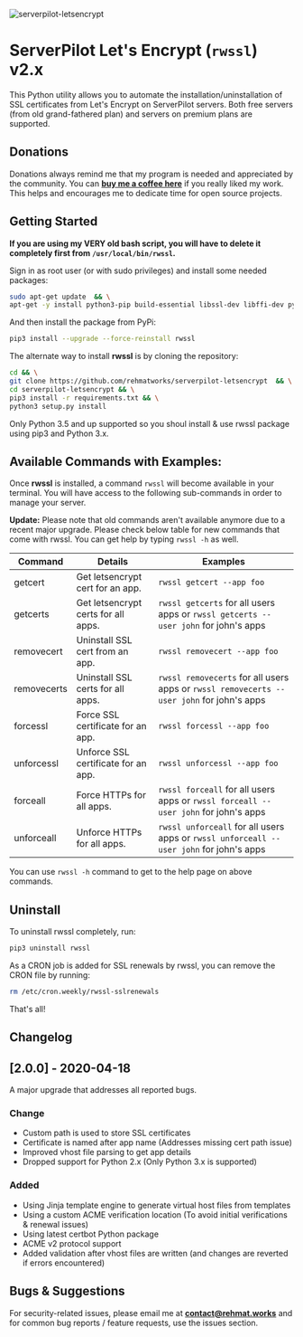 ![serverpilot-letsencrypt](https://raw.githubusercontent.com/rehmatworks/serverpilot-letsencrypt/master/rwssl.png "ServerPilto Let's Encrypt")

# ServerPilot Let's Encrypt (`rwssl`) v2.x
This Python utility allows you to automate the installation/uninstallation of SSL certificates from Let's Encrypt on ServerPilot servers. Both free servers (from old grand-fathered plan) and servers on premium plans are supported.

## Donations
Donations always remind me that my program is needed and appreciated by the community. You can [**buy me a coffee here**](https://buymeacoffee.com/rehmat) if you really liked my work. This helps and encourages me to dedicate time for open source projects.

## Getting Started

**If you are using my VERY old bash script, you will have to delete it completely first from `/usr/local/bin/rwssl`.**

Sign in as root user (or with sudo privileges) and install some needed packages:

```bash
sudo apt-get update  && \
apt-get -y install python3-pip build-essential libssl-dev libffi-dev python3-dev
```

And then install the package from PyPi:

```bash
pip3 install --upgrade --force-reinstall rwssl
```

The alternate way to install **rwssl** is by cloning the repository:

```bash
cd && \
git clone https://github.com/rehmatworks/serverpilot-letsencrypt  && \
cd serverpilot-letsencrypt && \
pip3 install -r requirements.txt && \
python3 setup.py install
```

Only Python 3.5 and up supported so you shoul install & use rwssl package using pip3 and Python 3.x.

## Available Commands with Examples:

Once **rwssl** is installed, a command `rwssl` will become available in your terminal. You will have access to the following sub-commands in order to manage your server.

**Update:** Please note that old commands aren't available anymore due to a recent major upgrade. Please check below table for new commands that come with rwssl. You can get help by typing `rwssl -h` as well.

| Command | Details | Examples |
| ------- | --- | -- |
| getcert | Get letsencrypt cert for an app. | `rwssl getcert --app foo` |
| getcerts | Get letsencrypt certs for all apps. | `rwssl getcerts` for all users apps or `rwssl getcerts --user john` for john's apps |
| removecert | Uninstall SSL cert from an app. | `rwssl removecert --app foo` |
| removecerts | Uninstall SSL certs for all apps. | `rwssl removecerts` for all users apps or `rwssl removecerts --user john` for john's apps |
| forcessl | Force SSL certificate for an app. | `rwssl forcessl --app foo` |
| unforcessl | Unforce SSL certificate for an app. | `rwssl unforcessl --app foo` |
| forceall | Force HTTPs for all apps. | `rwssl forceall` for all users apps or `rwssl forceall --user john` for john's apps |
| unforceall | Unforce HTTPs for all apps. | `rwssl unforceall` for all users apps or `rwssl unforceall --user john` for john's apps |

You can use `rwssl -h` command to get to the help page on above commands.

## Uninstall
To uninstall rwssl completely, run:
```bash
pip3 uninstall rwssl
```

As a CRON job is added for SSL renewals by rwssl, you can remove the CRON file by running:

```bash
rm /etc/cron.weekly/rwssl-sslrenewals
```

That's all!

## Changelog

## [2.0.0] - 2020-04-18
A major upgrade that addresses all reported bugs.

### Change
- Custom path is used to store SSL certificates
- Certificate is named after app name (Addresses missing cert path issue)
- Improved vhost file parsing to get app details
- Dropped support for Python 2.x (Only Python 3.x is supported)

### Added
- Using Jinja template engine to generate virtual host files from templates
- Using a custom ACME verification location (To avoid initial verifications & renewal issues)
- Using latest certbot Python package
- ACME v2 protocol support
- Added validation after vhost files are written (and changes are reverted if errors encountered)

## Bugs & Suggestions
For security-related issues, please email me at **contact@rehmat.works** and for common bug reports / feature requests, use the issues section.
